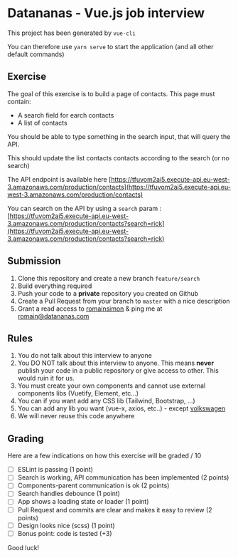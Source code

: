 # Datananas - Vue.js job interview

This project has been generated by `vue-cli`

You can therefore use `yarn serve` to start the application (and all other default commands)

## Exercise

The goal of this exercise is to build a page of contacts. This page must contain:
- A search field for earch contacts
- A list of contacts

You should be able to type something in the search input, that will query the API.

This should update the list contacts contacts according to the search (or no search)

The API endpoint is available here [https://tfuvom2ai5.execute-api.eu-west-3.amazonaws.com/production/contacts](https://tfuvom2ai5.execute-api.eu-west-3.amazonaws.com/production/contacts)

You can search on the API by using a `search` param : [https://tfuvom2ai5.execute-api.eu-west-3.amazonaws.com/production/contacts?search=rick](https://tfuvom2ai5.execute-api.eu-west-3.amazonaws.com/production/contacts?search=rick)

## Submission

1. Clone this repository and create a new branch `feature/search`
2. Build everything required
3. Push your code to a **private** repository you created on Github
4. Create a Pull Request from your branch to `master` with a nice description
5. Grant a read access to [romainsimon](https://github.com/romainsimon) & ping me at romain@datananas.com

## Rules

1. You do not talk about this interview to anyone
2. You DO NOT talk about this interview to anyone. This means **never** publish your code in a public repository or give access to other. This would ruin it for us.
2. You must create your own components and cannot use external components libs (Vuetify, Element, etc...)
3. You can if you want add any CSS lib (Tailwind, Bootstrap, ...)
4. You can add any lib you want (vue-x, axios, etc..) - except [volkswagen](https://www.npmjs.com/package/volkswagen)
5. We will never reuse this code anywhere

## Grading

Here are a few indications on how this exercise will be graded / 10

- [ ] ESLint is passing (1 point)
- [ ] Search is working, API communication has been implemented (2 points)
- [ ] Components-parent communication is ok (2 points)
- [ ] Search handles debounce (1 point)
- [ ] App shows a loading state or loader (1 point)
- [ ] Pull Request and commits are clear and makes it easy to review (2 points)
- [ ] Design looks nice (scss) (1 point)
- [ ] Bonus point: code is tested (+3)

Good luck!
